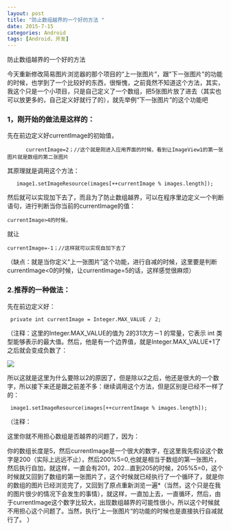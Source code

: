 ```yaml
---
layout: post
title: "防止数组越界的一个好的方法 "
date: 2015-7-15
categories: Android
tags: [Android，开发]
---
```

防止数组越界的一个好的方法

<!-- more -->

今天重新修改简易图片浏览器的那个项目的“上一张图片”，跟"下一张图片"的功能的时候，也学到了一个比较好的东西，很惭愧，之前竟然不知道这个方法，其实，我这个只是一个小项目，只是自己定义了一个数组，把5张图片放了进去（其实也可以放更多的，自己定义好就行了的），就先举例“下一张图片”的这个功能吧

### 1，刚开始的做法是这样的：

先在前边定义好currentImage的初始值，

          currentImage=2；//这个就是刚进入应用界面的时候，看到让ImageView1的第一张图片就是数组的第二张图片

其原理就是调用这个方法：

       image1.setImageResource(images[++currentImage % images.length]);

然后就可以实现加下去了，而且为了防止数组越界，可以在程序里边定义一个判断语句，进行判断当你当前的currentImage的值：

    currentImage>4的时候，

就让

    currentImage=-1；//这样就可以实现自加下去了

（缺点：就是当你定义“上一张图片”这个功能，进行自减的时候，这里要是判断currentImage<0的时候，让currentImage=5的话，这样感觉很麻烦）

### 2.推荐的一种做法：

先在前边定义好：

     private int currentImage = Integer.MAX_VALUE / 2; 

（注释：这里的Integer.MAX_VALUE的值为 2的31次方－1 的常量，它表示 int 类型能够表示的最大值。然后，他是有一个边界值，就是Integer.MAX_VALUE+1了之后就会变成负数了：

![](http://img-storage.qiniudn.com/15-7-15/48189607.jpg)

所以这就是这里为什么要除以2的原因了，但是除以2之后，他还是很大的一个数字，所以接下来还是跟之前差不多：继续调用这个方法，但是区别是已经不一样了的：

     image1.setImageResource(images[++currentImage % images.length]);


（注释：

这里你就不用担心数组是否越界的问题了，因为：

你的数组长度是5，然后currentImage是一个很大的数字，在这里我先假设这个数字是200（实际上远远不止），然后200%5=0,也就是相当于数组的第一张图片，然后执行自加，就这样，一直会有201，202...直到205的时候，205%5=0，这个时候就又回到了数组的第一张图片了，这个时候就已经执行了一个循环了，就是你的数组的图片已经浏览完了，又回到了原点重新浏览一遍*（当然，这个只是在我的图片很少的情况下会发生的事情），就这样，一直加上去，一直循环，然后，由于currentImage这个数字比较大，出现数组越界的可能性很小，所以这个时候就不用担心这个问题了。当然，执行“上一张图片“的功能的时候也是直接执行自减就行了。
）

